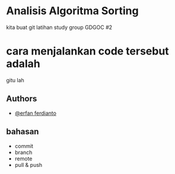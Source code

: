 
# Analisis Algoritma Sorting

kita buat git latihan study group GDGOC #2

# cara menjalankan code tersebut adalah
gitu lah







## Authors

- [@erfan ferdianto](https://www.github.com/octokatherine)


## bahasan

- commit
- branch
- remote 
- pull & push

